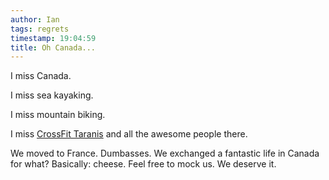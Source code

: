 ```yaml
---
author: Ian
tags: regrets
timestamp: 19:04:59
title: Oh Canada...
---
```

I miss Canada.

I miss sea kayaking.

I miss mountain biking.

I miss
[CrossFit Taranis](http://www.crossfitvic.com/CrossFit_Taranis/Home.html)
and all the awesome people there.

We moved to France.  Dumbasses.  We exchanged a fantastic life in
Canada for what?  Basically: cheese.  Feel free to mock us.  We
deserve it.
